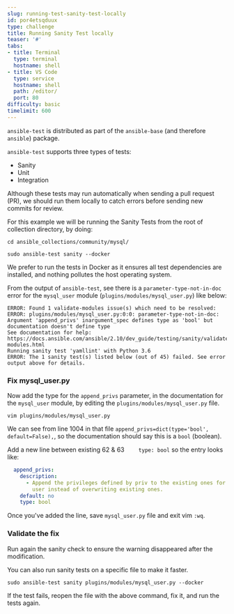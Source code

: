 ```yaml
---
slug: running-test-sanity-test-locally
id: por4etsqduux
type: challenge
title: Running Sanity Test locally
teaser: '#'
tabs:
- title: Terminal
  type: terminal
  hostname: shell
- title: VS Code
  type: service
  hostname: shell
  path: /editor/
  port: 80
difficulty: basic
timelimit: 600
---
```

`ansible-test` is distributed as part of the `ansible-base` (and therefore `ansible`) package.

`ansible-test` supports three types of tests:
* Sanity
* Unit
* Integration

Although these tests may run automatically when sending a pull request (PR), we should run them locally to catch errors before sending new commits for review.

For this example we will be running the Sanity Tests from the root of collection directory, by doing:

```
cd ansible_collections/community/mysql/
```

```
sudo ansible-test sanity --docker
```

We prefer to run the tests in Docker as it ensures all test dependencies are installed, and nothing pollutes the host operating system.

From the output of `ansible-test`, see there is a `parameter-type-not-in-doc` error for the `mysql_user` module (`plugins/modules/mysql_user.py`) like below:

~~~
ERROR: Found 1 validate-modules issue(s) which need to be resolved:
ERROR: plugins/modules/mysql_user.py:0:0: parameter-type-not-in-doc: Argument 'append_privs' inargument_spec defines type as 'bool' but documentation doesn't define type
See documentation for help: https://docs.ansible.com/ansible/2.10/dev_guide/testing/sanity/validate-modules.html
Running sanity test 'yamllint' with Python 3.6
ERROR: The 1 sanity test(s) listed below (out of 45) failed. See error output above for details.
~~~

### Fix mysql_user.py

Now add the type for the `append_privs` parameter, in the documentation for the `mysql_user` module, by editing the `plugins/modules/mysql_user.py` file.

```
vim plugins/modules/mysql_user.py
```

We can see from line 1004 in that file `append_privs=dict(type='bool', default=False),`, so the documentation should say this is a `bool` (boolean).

Add a new line between existing 62 & 63 `    type: bool` so the entry looks like:
```yaml
  append_privs:
    description:
      - Append the privileges defined by priv to the existing ones for this
        user instead of overwriting existing ones.
    default: no
    type: bool
```

Once you've added the line, save `mysql_user.py` file and exit vim `:wq`.

### Validate the fix

Run again the sanity check to ensure the warning disappeared after the modification.

You can also run sanity tests on a specific file to make it faster.

```
sudo ansible-test sanity plugins/modules/mysql_user.py --docker
```

If the test fails, reopen the file with the above command, fix it, and run the tests again.
